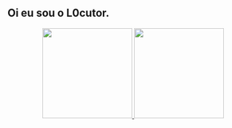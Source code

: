 ## Oi eu sou o L0cutor.
<div align="center">
  <a href="https://github.com/L0cutor">
  <img height="180em" src="https://github-readme-stats.vercel.app/api?username=L0cutor&show_icons=true&theme=dracula&include_all_commits=true&count_private=true"/>
  <img height="180em" src="https://github-readme-stats.vercel.app/api/top-langs/?username=L0cutor&layout=compact&langs_count=7&theme=dracula"/>
</div>
